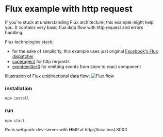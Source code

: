Flux example with http request
=====================

If you're stuck at understanding Flux architecture, this example might help you. It contains very basic flux data flow with http request and errors handling.

Flux technologies stack:
* for the sake of simplicity, this example uses just original [Facebook's Flux dispatcher](https://github.com/facebook/flux)
* [superagent](https://github.com/visionmedia/superagent) for http requests
* [eventemitter3](https://github.com/primus/eventemitter3) for emitting events from store to react component

Illustration of Flux unidirectional data flow:
![Flux flow](https://github.com/facebook/flux/raw/master/docs/img/flux-diagram-white-background.png)

### installation

```
npm install
```

### run

```
npm start
```
Runs webpack-dev-server with HMR at http://localhost:3000
